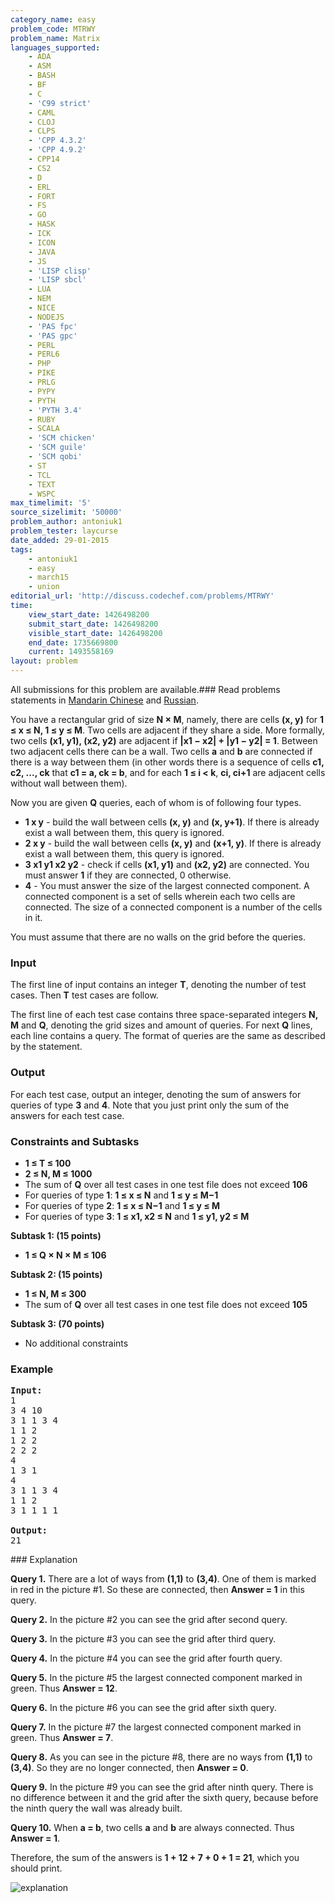 ```yaml
---
category_name: easy
problem_code: MTRWY
problem_name: Matrix
languages_supported:
    - ADA
    - ASM
    - BASH
    - BF
    - C
    - 'C99 strict'
    - CAML
    - CLOJ
    - CLPS
    - 'CPP 4.3.2'
    - 'CPP 4.9.2'
    - CPP14
    - CS2
    - D
    - ERL
    - FORT
    - FS
    - GO
    - HASK
    - ICK
    - ICON
    - JAVA
    - JS
    - 'LISP clisp'
    - 'LISP sbcl'
    - LUA
    - NEM
    - NICE
    - NODEJS
    - 'PAS fpc'
    - 'PAS gpc'
    - PERL
    - PERL6
    - PHP
    - PIKE
    - PRLG
    - PYPY
    - PYTH
    - 'PYTH 3.4'
    - RUBY
    - SCALA
    - 'SCM chicken'
    - 'SCM guile'
    - 'SCM qobi'
    - ST
    - TCL
    - TEXT
    - WSPC
max_timelimit: '5'
source_sizelimit: '50000'
problem_author: antoniuk1
problem_tester: laycurse
date_added: 29-01-2015
tags:
    - antoniuk1
    - easy
    - march15
    - union
editorial_url: 'http://discuss.codechef.com/problems/MTRWY'
time:
    view_start_date: 1426498200
    submit_start_date: 1426498200
    visible_start_date: 1426498200
    end_date: 1735669800
    current: 1493558169
layout: problem
---
```

All submissions for this problem are available.###  Read problems statements in [Mandarin Chinese](http://www.codechef.com/download/translated/MARCH15/mandarin/MTRWY.pdf) and [Russian](http://www.codechef.com/download/translated/MARCH15/russian/MTRWY.pdf).

You have a rectangular grid of size **N × M**, namely, there are cells **(x, y)** for **1 ≤ x ≤ N, 1 ≤ y ≤ M**. Two cells are adjacent if they share a side. More formally, two cells **(x1, y1), (x2, y2)** are adjacent if **|x1 − x2| + |y1 − y2| = 1**. Between two adjacent cells there can be a wall. Two cells **a** and **b** are connected if there is a way between them (in other words there is a sequence of cells **c1, c2, ..., ck** that **c1 = a, ck = b**, and for each **1 ≤ i < k**, **ci, ci+1** are adjacent cells without wall between them).

Now you are given **Q** queries, each of whom is of following four types.

- **1 x y** - build the wall between cells **(x, y)** and **(x, y+1)**. If there is already exist a wall between them, this query is ignored.
- **2 x y** - build the wall between cells **(x, y)** and **(x+1, y)**. If there is already exist a wall between them, this query is ignored.
- **3 x1 y1 x2 y2** - check if cells **(x1, y1)** and **(x2, y2)** are connected. You must answer **1** if they are connected, 0 otherwise.
- **4** - You must answer the size of the largest connected component. A connected component is a set of sells wherein each two cells are connected. The size of a connected component is a number of the cells in it.

You must assume that there are no walls on the grid before the queries.

### Input

The first line of input contains an integer **T**, denoting the number of test cases. Then **T** test cases are follow.

The first line of each test case contains three space-separated integers **N, M** and **Q**, denoting the grid sizes and amount of queries. For next **Q** lines, each line contains a query. The format of queries are the same as described by the statement.

### Output

For each test case, output an integer, denoting the sum of answers for queries of type **3** and **4**. Note that you just print only the sum of the answers for each test case.

### Constraints and Subtasks

- **1 ≤ T ≤ 100**
- **2 ≤ N, M ≤ 1000**
- The sum of **Q** over all test cases in one test file does not exceed **106**
- For queries of type **1**: **1 ≤ x ≤ N** and **1 ≤ y ≤ M−1**
- For queries of type **2**: **1 ≤ x ≤ N−1** and **1 ≤ y ≤ M**
- For queries of type **3**: **1 ≤ x1, x2 ≤ N** and **1 ≤ y1, y2 ≤ M**

**Subtask 1: (15 points)**

- **1 ≤ Q × N × M ≤ 106**

**Subtask 2: (15 points)**

- **1 ≤ N, M ≤ 300**
- The sum of **Q** over all test cases in one test file does not exceed **105**

**Subtask 3: (70 points)**

- No additional constraints

### Example

<pre><b>Input:</b>
1
3 4 10
3 1 1 3 4
1 1 2
1 2 2
2 2 2
4
1 3 1
4
3 1 1 3 4
1 1 2
3 1 1 1 1

<b>Output:</b>
21
</pre>### Explanation

**Query 1.** There are a lot of ways from **(1,1)** to **(3,4)**. One of them is marked in red in the picture #1. So these are connected, then **Answer = 1** in this query.

**Query 2.** In the picture #2 you can see the grid after second query.

**Query 3.** In the picture #3 you can see the grid after third query.

**Query 4.** In the picture #4 you can see the grid after fourth query.

**Query 5.** In the picture #5 the largest connected component marked in green. Thus **Answer = 12**.

**Query 6.** In the picture #6 you can see the grid after sixth query.

**Query 7.** In the picture #7 the largest connected component marked in green. Thus **Answer = 7**.

**Query 8.** As you can see in the picture #8, there are no ways from **(1,1)** to **(3,4)**. So they are no longer connected, then **Answer = 0**.

**Query 9.** In the picture #9 you can see the grid after ninth query. There is no difference between it and the grid after the sixth query, because before the ninth query the wall was already built.

**Query 10.** When **a = b**, two cells **a** and **b** are always connected. Thus **Answer = 1**.

Therefore, the sum of the answers is **1 + 12 + 7 + 0 + 1 = 21**, which you should print.

![explanation](/download/extimages/bec647a1cb00760db4257697e654151e.png)
